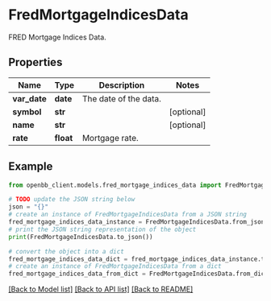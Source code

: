 # FredMortgageIndicesData

FRED Mortgage Indices Data.

## Properties

Name | Type | Description | Notes
------------ | ------------- | ------------- | -------------
**var_date** | **date** | The date of the data. | 
**symbol** | **str** |  | [optional] 
**name** | **str** |  | [optional] 
**rate** | **float** | Mortgage rate. | 

## Example

```python
from openbb_client.models.fred_mortgage_indices_data import FredMortgageIndicesData

# TODO update the JSON string below
json = "{}"
# create an instance of FredMortgageIndicesData from a JSON string
fred_mortgage_indices_data_instance = FredMortgageIndicesData.from_json(json)
# print the JSON string representation of the object
print(FredMortgageIndicesData.to_json())

# convert the object into a dict
fred_mortgage_indices_data_dict = fred_mortgage_indices_data_instance.to_dict()
# create an instance of FredMortgageIndicesData from a dict
fred_mortgage_indices_data_from_dict = FredMortgageIndicesData.from_dict(fred_mortgage_indices_data_dict)
```
[[Back to Model list]](../README.md#documentation-for-models) [[Back to API list]](../README.md#documentation-for-api-endpoints) [[Back to README]](../README.md)


